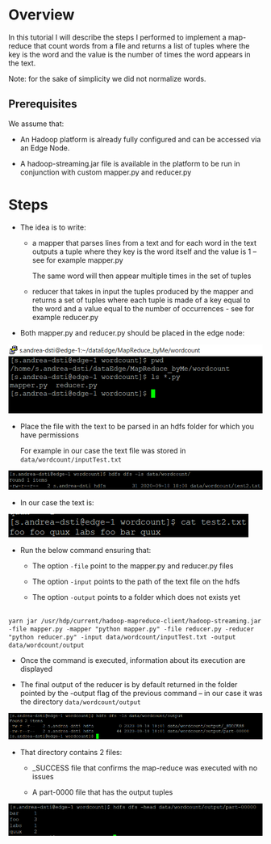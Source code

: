 # Overview

In this tutorial I will describe the steps I performed to implement a
map-reduce that count words from a file and returns a list of tuples
where the key is the word and the value is the number of times the word
appears in the text.

Note: for the sake of simplicity we did not normalize words.

## Prerequisites

We assume that:

  - An Hadoop platform is already fully configured and can be accessed
    via an Edge Node.

  - A hadoop-streaming.jar file is available in the platform to be run
    in conjunction with custom mapper.py and reducer.py

# Steps

  - The idea is to write:
    
      - a mapper that parses lines from a text and for each word in the
        text outputs a tuple where they key is the word itself and the
        value is 1 – see for example mapper.py
        
        The same word will then appear multiple times in the set of
        tuples
    
      - reducer that takes in input the tuples produced by the mapper
        and returns a set of tuples where each tuple is made of a key
        equal to the word and a value equal to the number of occurrences - see for example reducer.py

  - Both mapper.py and reducer.py should be placed in the edge node:

![](.//media/image1.png)

  - Place the file with the text to be parsed in an hdfs folder for
    which you have permissions
    
    For example in our case the text file was stored in
    ```data/wordcount/inputTest.txt```

![](.//media/image2.png)

  - In our case the text is:

![](.//media/image3.png)

  - Run the below command ensuring that:
    
      - The option ``` -file ``` point to the mapper.py and
        reducer.py files
    
      - The option ``` -input ``` points to the path of the text
        file on the hdfs
    
      - The option ``` -output ``` points to a folder which does
        not exists yet

```

yarn jar /usr/hdp/current/hadoop-mapreduce-client/hadoop-streaming.jar
-file mapper.py -mapper "python mapper.py" -file reducer.py -reducer
"python reducer.py" -input data/wordcount/inputTest.txt -output
data/wordcount/output

```

  - Once the command is executed, information about its execution are
    displayed

  - The final output of the reducer is by default returned in the folder
    pointed by the -output flag of the previous command – in our case it
    was the directory ```data/wordcount/output```

![](.//media/image4.png)

  - That directory contains 2 files:
    
      - \_SUCCESS file that confirms the map-reduce was executed with no
        issues
    
      - A part-0000 file that has the output tuples

![](.//media/image5.png)
